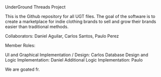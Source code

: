UnderGround Threads Project

This is the Github repository for all UGT files. The goal of the software is to create a marketplace for indie clothing brands to sell and grow their brands easier than traditional methods. 

Collaborators: Daniel Aguilar, Carlos Santos, Paulo Perez

Member Roles:

UI and Graphical Implementation / Design: Carlos 
Database Design and Logic Implementation: Daniel
Additional Logic Implementation: Paulo

We are goated fr.
